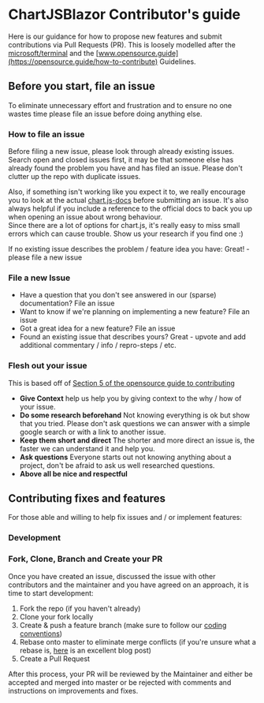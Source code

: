 # ChartJSBlazor Contributor's guide
Here is our guidance for how to propose new features and submit contributions via Pull Requests (PR). This is loosely modelled after the [microsoft/terminal](https://github.com/microsoft/terminal/blob/master/doc/contributing.md) and the [www.opensource.guide](https://opensource.guide/how-to-contribute) Guidelines.

## Before you start, file an issue
To eliminate unnecessary effort and frustration and to ensure no one wastes time please file an issue before doing anything else.

### How to file an issue
Before filing a new issue, please look through already existing issues. Search open and closed issues first, it may be that someone else has already found the problem you have and has filed an issue. Please don't clutter up the repo with duplicate issues.  

Also, if something isn't working like you expect it to, we really encourage you to look at the actual [chart.js-docs](https://www.chartjs.org/docs/latest/) before submitting an issue. It's also always helpful if you include a reference to the official docs to back you up when opening an issue about wrong behaviour.  
Since there are a lot of options for chart.js, it's really easy to miss small errors which can cause trouble. Show us your research if you find one :)

If no existing issue describes the problem / feature idea you have: Great! - please file a new issue

### File a new Issue
- Have a question that you don't see answered in our (sparse) documentation? File an issue
- Want to know if we're planning on implementing a new feature? File an issue
- Got a great idea for a new feature? File an issue
- Found an existing issue that describes yours? Great - upvote and add additional commentary / info / repro-steps / etc.

### Flesh out your issue
This is based off of [Section 5 of the opensource guide to contributing](https://opensource.guide/how-to-contribute/#how-to-submit-a-contribution)

- **Give Context** help us help you by giving context to the why / how of your issue.
- **Do some research beforehand** Not knowing everything is ok but show that you tried. Please don't ask questions we can answer with a simple google search or with a link to another issue.
- **Keep them short and direct** The shorter and more direct an issue is, the faster we can understand it and help you.
- **Ask questions** Everyone starts out not knowing anything about a project, don't be afraid to ask us well researched questions.
- **Above all be nice and respectful**

## Contributing fixes and features
For those able and willing to help fix issues and / or implement features:

### Development
### Fork, Clone, Branch and Create your PR
Once you have created an issue, discussed the issue with other contributors and the maintainer and you have agreed on an approach, it is time to start development:

1. Fork the repo (if you haven't already)
2. Clone your fork locally
3. Create & push a feature branch (make sure to follow our [coding conventions](/Coding-conventions.md))
4. Rebase onto master to eliminate merge conflicts (if you're unsure what a rebase is, [here](https://hackernoon.com/dont-fear-the-rebase-bca683888dae) is an excellent blog post)
5. Create a Pull Request

After this process, your PR will be reviewed by the Maintainer and either be accepted and merged into master or be rejected with comments and instructions on improvements and fixes.
